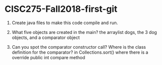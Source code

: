 # CISC275-Fall2018-first-git
1. Create java files to make this code compile and run.

2. What five objects are created in the main?
	the arraylist dogs, the 3 dog objects, and a comparator object

3. Can you spot the comparator constructor call? Where is the class definition for the comparator?
	in Collections.sort() where there is a override public int compare method
